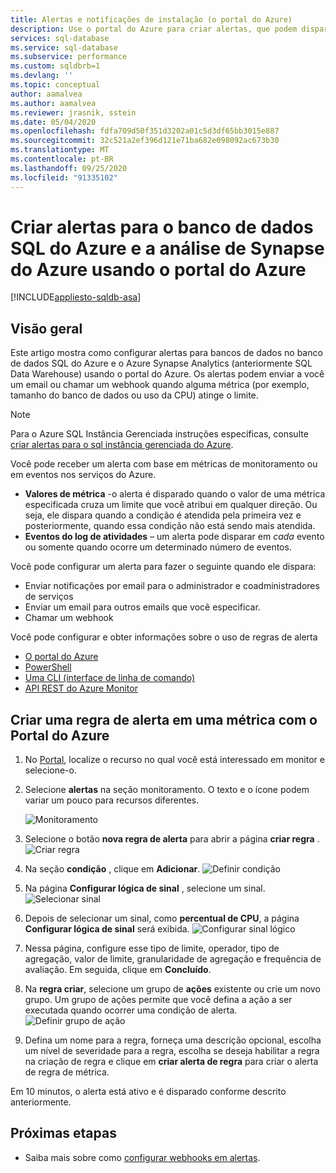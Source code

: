 ```yaml
---
title: Alertas e notificações de instalação (o portal do Azure)
description: Use o portal do Azure para criar alertas, que podem disparar notificações ou automação quando as condições especificadas são atendidas.
services: sql-database
ms.service: sql-database
ms.subservice: performance
ms.custom: sqldbrb=1
ms.devlang: ''
ms.topic: conceptual
author: aamalvea
ms.author: aamalvea
ms.reviewer: jrasnik, sstein
ms.date: 05/04/2020
ms.openlocfilehash: fdfa709d50f351d3202a01c5d3df65bb3015e887
ms.sourcegitcommit: 32c521a2ef396d121e71ba682e098092ac673b30
ms.translationtype: MT
ms.contentlocale: pt-BR
ms.lasthandoff: 09/25/2020
ms.locfileid: "91335102"
---
```

# <a name="create-alerts-for-azure-sql-database-and-azure-synapse-analytics-using-the-azure-portal"></a>Criar alertas para o banco de dados SQL do Azure e a análise de Synapse do Azure usando o portal do Azure
[!INCLUDE[appliesto-sqldb-asa](../includes/appliesto-sqldb-asa.md)]


## <a name="overview"></a>Visão geral

Este artigo mostra como configurar alertas para bancos de dados no banco de dados SQL do Azure e o Azure Synapse Analytics (anteriormente SQL Data Warehouse) usando o portal do Azure. Os alertas podem enviar a você um email ou chamar um webhook quando alguma métrica (por exemplo, tamanho do banco de dados ou uso da CPU) atinge o limite.

> [!NOTE]
> Para o Azure SQL Instância Gerenciada instruções específicas, consulte [criar alertas para o sql instância gerenciada do Azure](../managed-instance/alerts-create.md).

Você pode receber um alerta com base em métricas de monitoramento ou em eventos nos serviços do Azure.

* **Valores de métrica** -o alerta é disparado quando o valor de uma métrica especificada cruza um limite que você atribui em qualquer direção. Ou seja, ele dispara quando a condição é atendida pela primeira vez e posteriormente, quando essa condição não está sendo mais atendida.
* **Eventos do log de atividades** – um alerta pode disparar em *cada* evento ou somente quando ocorre um determinado número de eventos.

Você pode configurar um alerta para fazer o seguinte quando ele dispara:

* Enviar notificações por email para o administrador e coadministradores de serviços
* Enviar um email para outros emails que você especificar.
* Chamar um webhook

Você pode configurar e obter informações sobre o uso de regras de alerta

* [O portal do Azure](../../azure-monitor/platform/alerts-classic-portal.md)
* [PowerShell](../../azure-monitor/platform/alerts-classic-portal.md)
* [Uma CLI (interface de linha de comando)](../../azure-monitor/platform/alerts-classic-portal.md)
* [API REST do Azure Monitor](https://msdn.microsoft.com/library/azure/dn931945.aspx)

## <a name="create-an-alert-rule-on-a-metric-with-the-azure-portal"></a>Criar uma regra de alerta em uma métrica com o Portal do Azure

1. No [Portal](https://portal.azure.com/), localize o recurso no qual você está interessado em monitor e selecione-o.
2. Selecione **alertas** na seção monitoramento. O texto e o ícone podem variar um pouco para recursos diferentes.  

   ![Monitoramento](./media/alerts-insights-configure-portal/Alerts.png)
  
3. Selecione o botão **nova regra de alerta** para abrir a página **criar regra** .
  ![Criar regra](./media/alerts-insights-configure-portal/create-rule.png)

4. Na seção **condição** , clique em **Adicionar**.
  ![Definir condição](./media/alerts-insights-configure-portal/create-rule.png)
5. Na página **Configurar lógica de sinal** , selecione um sinal.
  ![Selecionar sinal](./media/alerts-insights-configure-portal/select-signal.png)
6. Depois de selecionar um sinal, como **percentual de CPU**, a página **Configurar lógica de sinal** será exibida.
  ![Configurar sinal lógico](./media/alerts-insights-configure-portal/configure-signal-logic.png)
7. Nessa página, configure esse tipo de limite, operador, tipo de agregação, valor de limite, granularidade de agregação e frequência de avaliação. Em seguida, clique em **Concluído**.
8. Na **regra criar**, selecione um grupo de **ações** existente ou crie um novo grupo. Um grupo de ações permite que você defina a ação a ser executada quando ocorrer uma condição de alerta.
  ![Definir grupo de ação](./media/alerts-insights-configure-portal/action-group.png)

9. Defina um nome para a regra, forneça uma descrição opcional, escolha um nível de severidade para a regra, escolha se deseja habilitar a regra na criação de regra e clique em **criar alerta de regra** para criar o alerta de regra de métrica.

Em 10 minutos, o alerta está ativo e é disparado conforme descrito anteriormente.

## <a name="next-steps"></a>Próximas etapas

* Saiba mais sobre como [configurar webhooks em alertas](../../azure-monitor/platform/alerts-webhooks.md).
